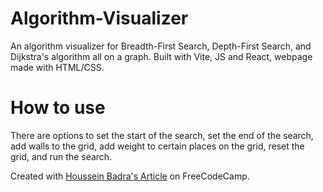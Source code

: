 # Algorithm-Visualizer

An algorithm visualizer for Breadth-First Search, Depth-First Search, and Dijkstra's algorithm all on a graph. 
Built with Vite, JS and React, webpage made with HTML/CSS.

# How to use

There are options to set the start of the search, set the end of the search, add walls to the grid, add weight to certain places on the grid, reset the grid, and run the search.

Created with [Houssein Badra's Article](https://www.freecodecamp.org/news/path-finding-algorithm-visualizer-tutorial/) on FreeCodeCamp.
